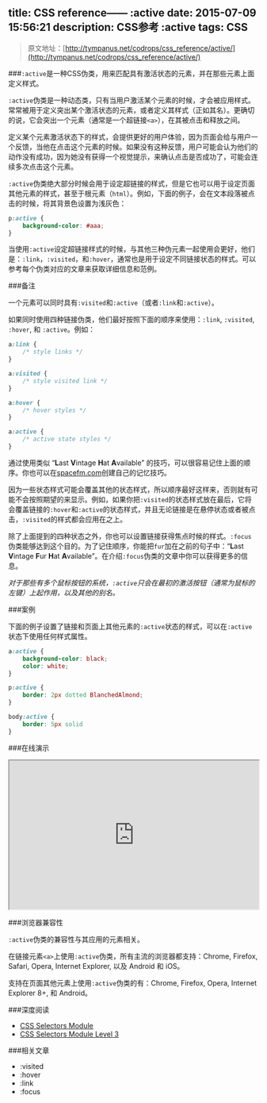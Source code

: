 title: CSS reference—— :active
date: 2015-07-09 15:56:21
description: CSS参考 :active
tags: CSS
---

> 原文地址：[http://tympanus.net/codrops/css_reference/active/](http://tympanus.net/codrops/css_reference/active/)

###`:active`是一种CSS伪类，用来匹配具有激活状态的元素，并在那些元素上面定义样式。

`:active`伪类是一种动态类，只有当用户激活某个元素的时候，才会被应用样式。常常被用于定义突出某个激活状态的元素，或者定义其样式（正如其名）。更确切的说，它会突出一个元素（通常是一个超链接`<a>`），在其被点击和释放之间。

定义某个元素激活状态下的样式，会提供更好的用户体验，因为页面会给与用户一个反馈，当他在点击这个元素的时候。如果没有这种反馈，用户可能会认为他们的动作没有成功，因为她没有获得一个视觉提示，来确认点击是否成功了，可能会连续多次点击这个元素。

<!--more-->

`:active`伪类绝大部分时候会用于设定超链接的样式，但是它也可以用于设定页面其他元素的样式，甚至于根元素（`html`）。例如，下面的例子，会在文本段落被点击的时候，将其背景色设置为浅灰色：

```css
p:active {
    background-color: #aaa;
}
```

当使用`:active`设定超链接样式的时候，与其他三种伪元素一起使用会更好，他们是：`:link`，`:visited`，和`:hover`，通常也是用于设定不同链接状态的样式。可以参考每个伪类对应的文章来获取详细信息和范例。

###备注

一个元素可以同时具有`:visited`和`:active`（或者`:link`和`:active`）。

如果同时使用四种链接伪类，他们最好按照下面的顺序来使用：`:link`, `:visited`, `:hover`, 和 `:active`。例如：

```css
a:link {
    /* style links */
}

a:visited {
    /* style visited link */
}

a:hover {
    /* hover styles */
}

a:active {
    /* active state styles */
}
```

通过使用类似 “**L**ast **V**intage **H**at **A**vailable” 的技巧，可以很容易记住上面的顺序。你也可以在[spacefm.com](http://spacefem.com/mnemonics/)创建自己的记忆技巧。

因为一些状态样式可能会覆盖其他的状态样式，所以顺序最好这样来，否则就有可能不会按照期望的来显示。例如，如果你把`:visited`的状态样式放在最后，它将会覆盖链接的`:hover`和`:active`的状态样式，并且无论链接是在悬停状态或者被点击，`:visited`的样式都会应用在之上。

除了上面提到的四种状态之外，你也可以设置链接获得焦点时候的样式。`:focus`伪类能够达到这个目的。为了记住顺序，你能把`fur`加在之前的句子中：“**L**ast **V**intage **F**ur **H**at **A**vailable”。在介绍`:focus`伪类的文章中你可以获得更多的信息。

*对于那些有多个鼠标按钮的系统，`:active`只会在最初的激活按钮（通常为鼠标的左键）上起作用，以及其他的别名。*

###案例

下面的例子设置了链接和页面上其他元素的`:active`状态的样式，可以在`:active`状态下使用任何样式属性。

```css
a:active {
    background-color: black;
    color: white;
}

p:active {
    border: 2px dotted BlanchedAlmond;
}

body:active {
    border: 5px solid
}
```

###在线演示

<iframe src="http://tympanus.net/codrops-playground/SaraSoueidan/kWulr51g/embed/result,html,css/" width="100%" height="300px"></iframe>

###浏览器兼容性

`:active`伪类的兼容性与其应用的元素相关。

在链接元素`<a>`上使用`:active`伪类，所有主流的浏览器都支持：Chrome, Firefox, Safari, Opera, Internet Explorer, 以及 Android 和 iOS。

支持在页面其他元素上使用`:active`伪类的有：Chrome, Firefox, Opera, Internet Explorer 8+, 和 Android。

###深度阅读

* [CSS Selectors Module](http://www.w3.org/TR/CSS2/selector.html#dynamic-pseudo-classes)
* [CSS Selectors Module Level 3](http://dev.w3.org/csswg/selectors3/#useraction-pseudos)

###相关文章

* :visited
* :hover
* :link
* :focus
